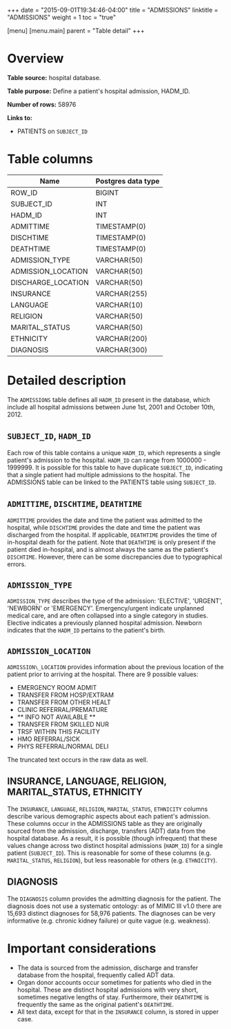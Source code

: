 +++
date = "2015-09-01T19:34:46-04:00"
title = "ADMISSIONS"
linktitle = "ADMISSIONS"
weight = 1
toc = "true"

[menu]
  [menu.main]
    parent = "Table detail"
+++

# Overview

**Table source:** hospital database.

**Table purpose:** Define a patient's hospital admission, HADM\_ID.

**Number of rows:** 58976

**Links to:**

* PATIENTS on `SUBJECT_ID`

# Table columns

Name | Postgres data type 
---- | ---- 
ROW\_ID | BIGINT
SUBJECT\_ID | INT
HADM\_ID | INT
ADMITTIME | TIMESTAMP(0)
DISCHTIME | TIMESTAMP(0)
DEATHTIME | TIMESTAMP(0)
ADMISSION\_TYPE | VARCHAR(50)
ADMISSION\_LOCATION | VARCHAR(50)
DISCHARGE\_LOCATION | VARCHAR(50)
INSURANCE | VARCHAR(255)
LANGUAGE | VARCHAR(10)
RELIGION | VARCHAR(50)
MARITAL\_STATUS | VARCHAR(50)
ETHNICITY | VARCHAR(200)
DIAGNOSIS | VARCHAR(300)

# Detailed description

The `ADMISSIONS` table defines all `HADM_ID` present in the database, which include all hospital admissions between June 1st, 2001 and October 10th, 2012.

## `SUBJECT_ID`, `HADM_ID`

Each row of this table contains a unique `HADM_ID`, which represents a single patient's admission to the hospital. `HADM_ID` can range from 1000000 - 1999999. It is possible for this table to have duplicate `SUBJECT_ID`, indicating that a single patient had multiple admissions to the hospital. The ADMISSIONS table can be linked to the PATIENTS table using `SUBJECT_ID`.

## `ADMITTIME`, `DISCHTIME`, `DEATHTIME`

`ADMITTIME` provides the date and time the patient was admitted to the hospital, while `DISCHTIME` provides the date and time the patient was discharged from the hospital. If applicable, `DEATHTIME` provides the time of in-hospital death for the patient. Note that `DEATHTIME` is only present if the patient died in-hospital, and is almost always the same as the patient's `DISCHTIME`. However, there can be some discrepancies due to typographical errors.

## `ADMISSION_TYPE`

`ADMISSION_TYPE` describes the type of the admission: 'ELECTIVE', 'URGENT', 'NEWBORN' or 'EMERGENCY'. Emergency/urgent indicate unplanned medical care, and are often collapsed into a single category in studies. Elective indicates a previously planned hospital admission. Newborn indicates that the `HADM_ID` pertains to the patient's birth.

## `ADMISSION_LOCATION`

`ADMISSION\_LOCATION` provides information about the previous location of the patient prior to arriving at the hospital. There are 9 possible values:

* EMERGENCY ROOM ADMIT
* TRANSFER FROM HOSP/EXTRAM
* TRANSFER FROM OTHER HEALT
* CLINIC REFERRAL/PREMATURE
* ** INFO NOT AVAILABLE **
* TRANSFER FROM SKILLED NUR
* TRSF WITHIN THIS FACILITY
* HMO REFERRAL/SICK
* PHYS REFERRAL/NORMAL DELI

The truncated text occurs in the raw data as well. 

## INSURANCE, LANGUAGE, RELIGION, MARITAL_STATUS, ETHNICITY

The `INSURANCE`, `LANGUAGE`, `RELIGION`, `MARITAL_STATUS`, `ETHNICITY` columns describe various demographic aspects about each patient's admission. These columns occur in the ADMISSIONS table as they are originally sourced from the admission, discharge, transfers (ADT) data from the hospital database. As a result, it is possible (though infrequent) that these values change across two distinct hospital admissions (`HADM_ID`) for a single patient (`SUBJECT_ID`). This is reasonable for some of these columns (e.g. `MARITAL_STATUS`, `RELIGION`), but less reasonable for others (e.g. `ETHNICITY`). 

## DIAGNOSIS

The `DIAGNOSIS` column provides the admitting diagnosis for the patient. The diagnosis does not use a systematic ontology: as of MIMIC III v1.0 there are 15,693 distinct diagnoses for 58,976 patients. The diagnoses can be very informative (e.g. chronic kidney failure) or quite vague (e.g. weakness).

# Important considerations

* The data is sourced from the admission, discharge and transfer database from the hospital, frequently called ADT data.
* Organ donor accounts occur sometimes for patients who died in the hospital. These are distinct hospital admissions with very short, sometimes negative lengths of stay. Furthermore, their `DEATHTIME` is frequently the same as the original patient's `DEATHTIME`.
* All text data, except for that in the `INSURANCE` column, is stored in upper case.


